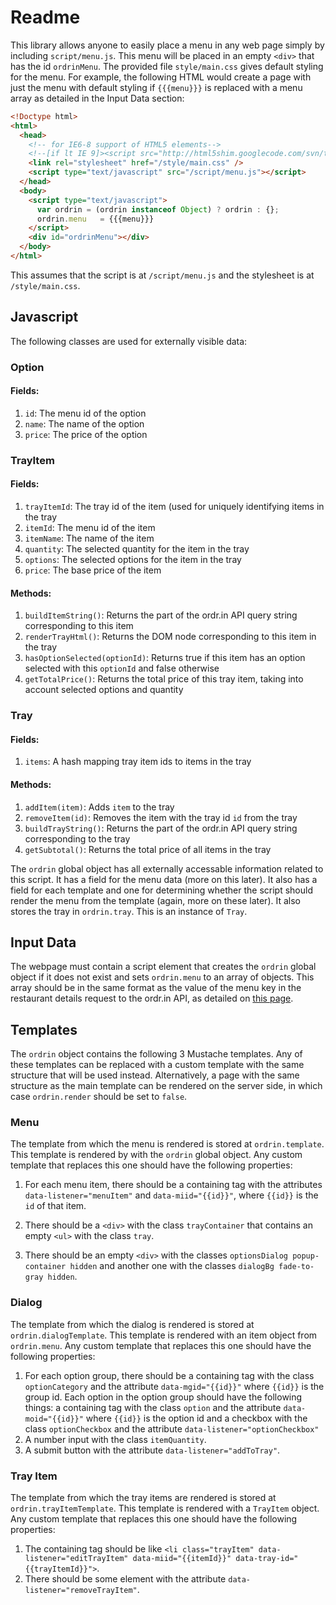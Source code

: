 # Readme

This library allows anyone to easily place a menu in any web page simply by including `script/menu.js`. This menu will be placed in an empty `<div>` that has the id `ordrinMenu`. The provided file `style/main.css` gives default styling for the menu. For example, the following HTML would create a page with just the menu with default styling if `{{{menu}}}` is replaced with a menu array as detailed in the Input Data section:
```html
<!Doctype html>
<html>
  <head>
    <!-- for IE6-8 support of HTML5 elements-->
    <!--[if lt IE 9]><script src="http://html5shim.googlecode.com/svn/trunk/html5.js"></script><![endif]-->
    <link rel="stylesheet" href="/style/main.css" />
    <script type="text/javascript" src="/script/menu.js"></script>
  </head>
  <body>
    <script type="text/javascript">
      var ordrin = (ordrin instanceof Object) ? ordrin : {};
      ordrin.menu   = {{{menu}}}
    </script>
    <div id="ordrinMenu"></div>
  </body>
</html>
```

This assumes that the script is at `/script/menu.js` and the stylesheet is at `/style/main.css`.

## Javascript
The following classes are used for externally visible data:

### Option
#### Fields:

1. `id`: The menu id of the option
2. `name`: The name of the option
3. `price`: The price of the option

### TrayItem
#### Fields:

1. `trayItemId`: The tray id of the item (used for uniquely identifying items in the tray
2. `itemId`: The menu id of the item
3. `itemName`: The name of the item
4. `quantity`: The selected quantity for the item in the tray
5. `options`: The selected options for the item in the tray
6. `price`: The base price of the item

#### Methods:

1. `buildItemString()`: Returns the part of the ordr.in API query string corresponding to this item
2. `renderTrayHtml()`: Returns the DOM node corresponding to this item in the tray
3. `hasOptionSelected(optionId)`: Returns true if this item has an option selected with this `optionId` and false otherwise
4. `getTotalPrice()`: Returns the total price of this tray item, taking into account selected options and quantity

### Tray
#### Fields:

1. `items`: A hash mapping tray item ids to items in the tray

#### Methods:

1. `addItem(item)`: Adds `item` to the tray
2. `removeItem(id)`: Removes the item with the tray id `id` from the tray
3. `buildTrayString()`: Returns the part of the ordr.in API query string corresponding to the tray
4. `getSubtotal()`: Returns the total price of all items in the tray

The `ordrin` global object has all externally accessable information related to this script. It has a field for the menu data (more on this later). It also has a field for each template and one for determining whether the script should render the menu from the template (again, more on these later). It also stores the tray in `ordrin.tray`. This is an instance of `Tray`.

## Input Data
The webpage must contain a script element that creates the `ordrin` global object if it does not exist and sets `ordrin.menu` to an array of objects. This array should be in the same format as the value of the menu key in the restaurant details request to the ordr.in API, as detailed on [this page](http://ordr.in/developers/restaurant).

## Templates
The `ordrin` object contains the following 3 Mustache templates. Any of these templates can be replaced with a custom template with the same structure that will be used instead. Alternatively, a page with the same structure as the main template can be rendered on the server side, in which case `ordrin.render` should be set to `false`.

### Menu

The template from which the menu is rendered is stored at `ordrin.template`. This template is rendered by with the `ordrin` global object. Any custom template that replaces this one should have the following properties:

1. For each menu item, there should be a containing tag with the attributes `data-listener="menuItem"` and `data-miid="{{id}}"`, where `{{id}}` is the `id` of that item.

2. There should be a `<div>` with the class `trayContainer` that contains an empty `<ul>` with the class `tray`.

3. There should be an empty `<div>` with the classes `optionsDialog popup-container hidden` and another one with the classes `dialogBg fade-to-gray hidden`.

### Dialog

The template from which the dialog is rendered is stored at `ordrin.dialogTemplate`. This template is rendered with an item object from `ordrin.menu`. Any custom template that replaces this one should have the following properties:

1. For each option group, there should be a containing tag with the class `optionCategory` and the attribute `data-mgid="{{id}}"` where `{{id}}` is the group id. Each option in the option group should have the following things: a containing tag with the class `option` and the attribute `data-moid="{{id}}"` where `{{id}}` is the option id and a checkbox with the class `optionCheckbox` and the attribute `data-listener="optionCheckbox"`
2. A number input with the class `itemQuantity`.
3. A submit button with the attribute `data-listener="addToTray"`.

### Tray Item

The template from which the tray items are rendered is stored at `ordrin.trayItemTemplate`. This template is rendered with a `TrayItem` object. Any custom template that replaces this one should have the following properties:

1. The containing tag should be like `<li class="trayItem" data-listener="editTrayItem" data-miid="{{itemId}}" data-tray-id="{{trayItemId}}">`.
2. There should be some element with the attribute `data-listener="removeTrayItem"`.